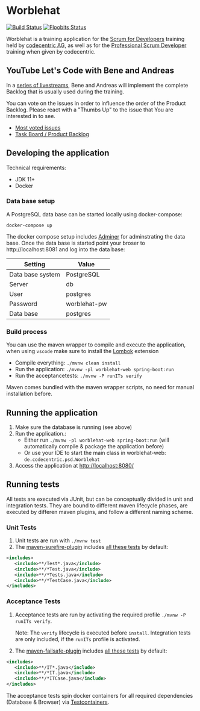 # Worblehat

[![Build Status](https://travis-ci.org/scrum-for-developers/worblehat-youtube.svg?branch=master)](https://travis-ci.org/scrum-for-developers/worblehat-youtube)
[![Floobits Status](https://floobits.com/AndreasEK/worblehat-youtube.svg)](https://floobits.com/AndreasEK/worblehat-youtube/redirect)

Worblehat is a training application for the [Scrum for Developers](https://github.com/scrum-for-developers) training
held by [codecentric AG](https://www.codecentric.de/), as well as for the [Professional Scrum Developer](https://www.codecentric.de/schulung/professional-scrum-developer/#schulung-detail) training when given by codecentric.

## YouTube Let's Code with Bene and Andreas

In a [series of livestreams](https://www.youtube.com/playlist?list=PLD9VybHH2wnY6AdGpGinjwzq5brwRn85K), Bene and Andreas will implement the complete Backlog that is usually used during the training.

You can vote on the issues in order to influence the order of the Product Backlog. Please react with a "Thumbs Up" to the issue that You are interested in to see.

* [Most voted issues](https://github.com/scrum-for-developers/worblehat-youtube/issues?utf8=%E2%9C%93&q=is%3Aopen+sort%3Areactions-%2B1-desc)
* [Task Board / Product Backlog](https://github.com/scrum-for-developers/worblehat-youtube/projects/1)

## Developing the application

Technical requirements:

* JDK 11+
* Docker

### Data base setup

A PostgreSQL data base can be started locally using docker-compose:

```shell
docker-compose up
```

The docker compose setup includes [Adminer](https://www.adminer.org) for adminstrating the data base.
Once the data base is started point your broser to http://localhost:8081 and log into the data base:

| Setting          | Value        |
|------------------|--------------|
| Data base system | PostgreSQL   |
| Server           | db           |
| User             | postgres     |
| Password         | worblehat-pw |
| Data base        | postgres     |

### Build process

You can use the maven wrapper to compile and execute the application, when using `vscode` make sure to install the [Lombok](https://marketplace.visualstudio.com/items?itemName=GabrielBB.vscode-lombok) extension 

* Compile everything: `./mvnw clean install`
* Run the application: `./mvnw -pl worblehat-web spring-boot:run`
* Run the acceptancetests: `./mvnw -P runITs verify`

Maven comes bundled with the maven wrapper scripts, no need for manual installation before.

## Running the application

1. Make sure the database is running (see above)
1. Run the application.:
    * Either run `./mvnw -pl worblehat-web spring-boot:run` (will automatically compile & package the application before)
    * Or use your IDE to start the main class in worblehat-web: `de.codecentric.psd.Worblehat`
1. Access the application at <http://localhost:8080/>

## Running tests

All tests are executed via JUnit, but can be conceptually divided in unit and integration tests. They are bound to different maven lifecycle phases, are executed by differen maven plugins, and follow a different naming scheme.

### Unit Tests

1. Unit tests are run with `./mvnw test`
1. The [maven-surefire-plugin](https://maven.apache.org/surefire/maven-surefire-plugin) includes
 [all these tests](https://maven.apache.org/surefire/maven-surefire-plugin/test-mojo.html#includes) by default:

 ```xml
<includes>
    <include>**/Test*.java</include>
    <include>**/*Test.java</include>
    <include>**/*Tests.java</include>
    <include>**/*TestCase.java</include>
</includes>
```

### Acceptance Tests

1. Acceptance tests are run by activating the required profile `./mvnw -P runITs verify`.

   Note: The `verify` lifecycle is executed before `install`. Integration tests are only included, if the `runITs` profile is activated.

1. The [maven-failsafe-plugin](https://maven.apache.org/surefire/maven-failsafe-plugin) includes
 [all these tests](https://maven.apache.org/surefire/maven-failsafe-plugin/integration-test-mojo.html#includes) by default:

 ```xml
<includes>
    <include>**/IT*.java</include>
    <include>**/*IT.java</include>
    <include>**/*ITCase.java</include>
</includes>
```

The acceptance tests spin docker containers for all required dependencies (Database & Browser) via [Testcontainers](https://www.testcontainers.org/).

